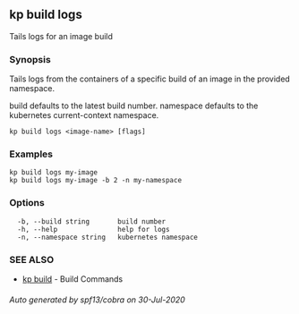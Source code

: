 ## kp build logs

Tails logs for an image build

### Synopsis

Tails logs from the containers of a specific build of an image in the provided namespace.

build defaults to the latest build number.
namespace defaults to the kubernetes current-context namespace.

```
kp build logs <image-name> [flags]
```

### Examples

```
kp build logs my-image
kp build logs my-image -b 2 -n my-namespace
```

### Options

```
  -b, --build string       build number
  -h, --help               help for logs
  -n, --namespace string   kubernetes namespace
```

### SEE ALSO

* [kp build](kp_build.md)	 - Build Commands

###### Auto generated by spf13/cobra on 30-Jul-2020
